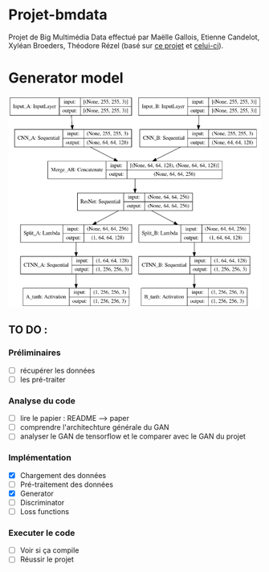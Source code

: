 # Projet-bmdata
Projet de Big Multimédia Data effectué par Maëlle Gallois, Etienne Candelot, Xyléan Broeders, Théodore Rézel (basé sur [ce projet](https://github.com/hnjiakai/BeautyGAN) et [celui-ci](https://github.com/baldFemale/beautyGAN-tf-Implement)).

# Generator model

![Generator model](generator_model.png)
## TO DO :
### Préliminaires
- [ ] récupérer les données
- [ ] les pré-traiter

### Analyse du code
- [ ] lire le papier : README --> paper
- [ ] comprendre l'architechture générale du GAN
- [ ] analyser le GAN de tensorflow et le comparer avec le GAN du projet

### Implémentation
- [x] Chargement des données
- [ ] Pré-traitement des données
- [x] Generator
- [ ] Discriminator
- [ ] Loss functions
### Executer le code
- [ ] Voir si ça compile
- [ ] Réussir le projet
